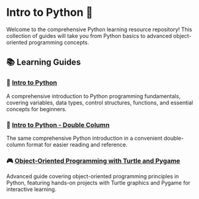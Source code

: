# Intro to Python 🐍

Welcome to the comprehensive Python learning resource repository! This collection of guides will take you from Python basics to advanced object-oriented programming concepts.

## 📚 Learning Guides

### 🌟 [Intro to Python](https://docs.google.com/viewer?url=https://raw.githubusercontent.com/hyosang2/Intro-to-Python/main/Intro_to_Python_Review_Guide.pdf&embedded=true)
A comprehensive introduction to Python programming fundamentals, covering variables, data types, control structures, functions, and essential concepts for beginners.

### 📖 [Intro to Python - Double Column](https://docs.google.com/viewer?url=https://raw.githubusercontent.com/hyosang2/Intro-to-Python/main/Intro_to_Python_Review_Guide_Double_Col.pdf&embedded=true)
The same comprehensive Python introduction in a convenient double-column format for easier reading and reference.

### 🎮 [Object-Oriented Programming with Turtle and Pygame](https://docs.google.com/viewer?url=https://raw.githubusercontent.com/hyosang2/Intro-to-Python/main/Object-Oriented_Programming_Review_Guide.pdf&embedded=true)
Advanced guide covering object-oriented programming principles in Python, featuring hands-on projects with Turtle graphics and Pygame for interactive learning.